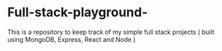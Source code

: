 # Full-stack-playground-
This is a repository to keep track of my simple full stack projects ( built using MongoDB, Express, React and Node )
